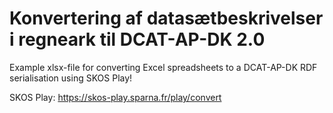 # Konvertering af datasætbeskrivelser i regneark til DCAT-AP-DK 2.0

Example xlsx-file for converting Excel spreadsheets to a DCAT-AP-DK RDF serialisation using SKOS Play!	
	
SKOS Play: https://skos-play.sparna.fr/play/convert 
